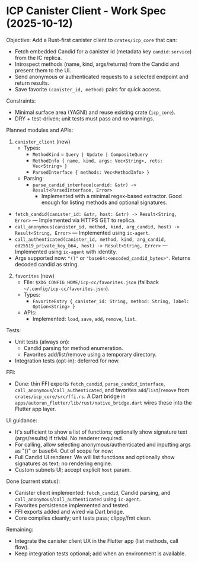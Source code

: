 # ICP Canister Client - Work Spec (2025-10-12)

Objective: Add a Rust-first canister client to `crates/icp_core` that can:
- Fetch embedded Candid for a canister id (metadata key `candid:service`) from the IC replica.
- Introspect methods (name, kind, args/returns) from the Candid and present them to the UI.
- Send anonymous or authenticated requests to a selected endpoint and return results.
- Save favorite `(canister_id, method)` pairs for quick access.

Constraints:
- Minimal surface area (YAGNI) and reuse existing crate (`icp_core`).
- DRY + test-driven; unit tests must pass and no warnings.

Planned modules and APIs:
1) `canister_client` (new)
   - Types:
     - `MethodKind` = `Query | Update | CompositeQuery`
     - `MethodInfo { name, kind, args: Vec<String>, rets: Vec<String> }`
     - `ParsedInterface { methods: Vec<MethodInfo> }`
   - Parsing:
     - `parse_candid_interface(candid: &str) -> Result<ParsedInterface, Error>`
       - Implemented with a minimal regex-based extractor. Good enough for listing methods and optional signatures.
  - `fetch_candid(canister_id: &str, host: &str) -> Result<String, Error>` — Implemented via HTTPS GET to replica.
  - `call_anonymous(canister_id, method, kind, arg_candid, host) -> Result<String, Error>` — Implemented using `ic-agent`.
  - `call_authenticated(canister_id, method, kind, arg_candid, ed25519_private_key_b64, host) -> Result<String, Error>` — Implemented using `ic-agent` with identity.
  - Args supported now: `"()"` or `"base64:<encoded_candid_bytes>"`. Returns decoded candid as string.

2) `favorites` (new)
   - File: `$XDG_CONFIG_HOME/icp-cc/favorites.json` (fallback `~/.config/icp-cc/favorites.json`).
   - Types:
     - `FavoriteEntry { canister_id: String, method: String, label: Option<String> }`
   - APIs:
     - Implemented: `load`, `save`, `add`, `remove`, `list`.

Tests:
- Unit tests (always on):
  - Candid parsing for method enumeration.
  - Favorites add/list/remove using a temporary directory.
- Integration tests (opt-in): deferred for now.

FFI:
- Done: thin FFI exports `fetch_candid`, `parse_candid_interface`, `call_anonymous`/`call_authenticated`, and favorites `add`/`list`/`remove` from `crates/icp_core/src/ffi.rs`. A Dart bridge in `apps/autorun_flutter/lib/rust/native_bridge.dart` wires these into the Flutter app layer.

UI guidance:
- It's sufficient to show a list of functions; optionally show signature text (args/results) if trivial. No renderer required.
- For calling, allow selecting anonymous/authenticated and inputting args as "()" or base64.
Out of scope for now:
- Full Candid UI renderer. We will list functions and optionally show signatures as text; no rendering engine.
- Custom subnets UI; accept explicit `host` param.

Done (current status):
- Canister client implemented: `fetch_candid`, Candid parsing, and `call_anonymous`/`call_authenticated` using `ic-agent`.
- Favorites persistence implemented and tested.
- FFI exports added and wired via Dart bridge.
- Core compiles cleanly; unit tests pass; clippy/fmt clean.

Remaining:
- Integrate the canister client UX in the Flutter app (list methods, call flow).
- Keep integration tests optional; add when an environment is available.
